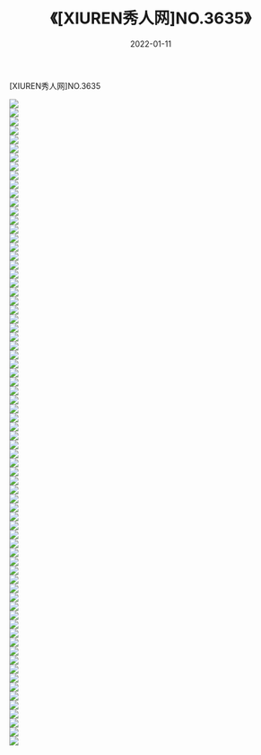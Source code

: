 ﻿---
layout: post
title:  《[XIUREN秀人网]NO.3635》
date:   2022-01-11
img: http://pic.660000.xyz/1:/秀人网/秀人网第04部分/[XIUREN秀人网]NO.3635/000.jpg
categories: [美女, 清纯, 唯美]
---

[XIUREN秀人网]NO.3635

 ![](http://pic.660000.xyz/1:/秀人网/秀人网第04部分/[XIUREN秀人网]NO.3635/001.jpg) <br>![](http://pic.660000.xyz/1:/秀人网/秀人网第04部分/[XIUREN秀人网]NO.3635/002.jpg) <br>![](http://pic.660000.xyz/1:/秀人网/秀人网第04部分/[XIUREN秀人网]NO.3635/003.jpg) <br>![](http://pic.660000.xyz/1:/秀人网/秀人网第04部分/[XIUREN秀人网]NO.3635/004.jpg) <br>![](http://pic.660000.xyz/1:/秀人网/秀人网第04部分/[XIUREN秀人网]NO.3635/005.jpg) <br>![](http://pic.660000.xyz/1:/秀人网/秀人网第04部分/[XIUREN秀人网]NO.3635/006.jpg) <br>![](http://pic.660000.xyz/1:/秀人网/秀人网第04部分/[XIUREN秀人网]NO.3635/007.jpg) <br>![](http://pic.660000.xyz/1:/秀人网/秀人网第04部分/[XIUREN秀人网]NO.3635/008.jpg) <br>![](http://pic.660000.xyz/1:/秀人网/秀人网第04部分/[XIUREN秀人网]NO.3635/009.jpg) <br>![](http://pic.660000.xyz/1:/秀人网/秀人网第04部分/[XIUREN秀人网]NO.3635/010.jpg) <br>![](http://pic.660000.xyz/1:/秀人网/秀人网第04部分/[XIUREN秀人网]NO.3635/011.jpg) <br>![](http://pic.660000.xyz/1:/秀人网/秀人网第04部分/[XIUREN秀人网]NO.3635/012.jpg) <br>![](http://pic.660000.xyz/1:/秀人网/秀人网第04部分/[XIUREN秀人网]NO.3635/013.jpg) <br>![](http://pic.660000.xyz/1:/秀人网/秀人网第04部分/[XIUREN秀人网]NO.3635/014.jpg) <br>![](http://pic.660000.xyz/1:/秀人网/秀人网第04部分/[XIUREN秀人网]NO.3635/015.jpg) <br>![](http://pic.660000.xyz/1:/秀人网/秀人网第04部分/[XIUREN秀人网]NO.3635/016.jpg) <br>![](http://pic.660000.xyz/1:/秀人网/秀人网第04部分/[XIUREN秀人网]NO.3635/017.jpg) <br>![](http://pic.660000.xyz/1:/秀人网/秀人网第04部分/[XIUREN秀人网]NO.3635/018.jpg) <br>![](http://pic.660000.xyz/1:/秀人网/秀人网第04部分/[XIUREN秀人网]NO.3635/019.jpg) <br>![](http://pic.660000.xyz/1:/秀人网/秀人网第04部分/[XIUREN秀人网]NO.3635/020.jpg) <br>![](http://pic.660000.xyz/1:/秀人网/秀人网第04部分/[XIUREN秀人网]NO.3635/021.jpg) <br>![](http://pic.660000.xyz/1:/秀人网/秀人网第04部分/[XIUREN秀人网]NO.3635/022.jpg) <br>![](http://pic.660000.xyz/1:/秀人网/秀人网第04部分/[XIUREN秀人网]NO.3635/023.jpg) <br>![](http://pic.660000.xyz/1:/秀人网/秀人网第04部分/[XIUREN秀人网]NO.3635/024.jpg) <br>![](http://pic.660000.xyz/1:/秀人网/秀人网第04部分/[XIUREN秀人网]NO.3635/025.jpg) <br>![](http://pic.660000.xyz/1:/秀人网/秀人网第04部分/[XIUREN秀人网]NO.3635/026.jpg) <br>![](http://pic.660000.xyz/1:/秀人网/秀人网第04部分/[XIUREN秀人网]NO.3635/027.jpg) <br>![](http://pic.660000.xyz/1:/秀人网/秀人网第04部分/[XIUREN秀人网]NO.3635/028.jpg) <br>![](http://pic.660000.xyz/1:/秀人网/秀人网第04部分/[XIUREN秀人网]NO.3635/029.jpg) <br>![](http://pic.660000.xyz/1:/秀人网/秀人网第04部分/[XIUREN秀人网]NO.3635/030.jpg) <br>![](http://pic.660000.xyz/1:/秀人网/秀人网第04部分/[XIUREN秀人网]NO.3635/031.jpg) <br>![](http://pic.660000.xyz/1:/秀人网/秀人网第04部分/[XIUREN秀人网]NO.3635/032.jpg) <br>![](http://pic.660000.xyz/1:/秀人网/秀人网第04部分/[XIUREN秀人网]NO.3635/033.jpg) <br>![](http://pic.660000.xyz/1:/秀人网/秀人网第04部分/[XIUREN秀人网]NO.3635/034.jpg) <br>![](http://pic.660000.xyz/1:/秀人网/秀人网第04部分/[XIUREN秀人网]NO.3635/035.jpg) <br>![](http://pic.660000.xyz/1:/秀人网/秀人网第04部分/[XIUREN秀人网]NO.3635/036.jpg) <br>![](http://pic.660000.xyz/1:/秀人网/秀人网第04部分/[XIUREN秀人网]NO.3635/037.jpg) <br>![](http://pic.660000.xyz/1:/秀人网/秀人网第04部分/[XIUREN秀人网]NO.3635/038.jpg) <br>![](http://pic.660000.xyz/1:/秀人网/秀人网第04部分/[XIUREN秀人网]NO.3635/039.jpg) <br>![](http://pic.660000.xyz/1:/秀人网/秀人网第04部分/[XIUREN秀人网]NO.3635/040.jpg) <br>![](http://pic.660000.xyz/1:/秀人网/秀人网第04部分/[XIUREN秀人网]NO.3635/041.jpg) <br>![](http://pic.660000.xyz/1:/秀人网/秀人网第04部分/[XIUREN秀人网]NO.3635/042.jpg) <br>![](http://pic.660000.xyz/1:/秀人网/秀人网第04部分/[XIUREN秀人网]NO.3635/043.jpg) <br>![](http://pic.660000.xyz/1:/秀人网/秀人网第04部分/[XIUREN秀人网]NO.3635/044.jpg) <br>![](http://pic.660000.xyz/1:/秀人网/秀人网第04部分/[XIUREN秀人网]NO.3635/045.jpg) <br>![](http://pic.660000.xyz/1:/秀人网/秀人网第04部分/[XIUREN秀人网]NO.3635/046.jpg) <br>![](http://pic.660000.xyz/1:/秀人网/秀人网第04部分/[XIUREN秀人网]NO.3635/047.jpg) <br>![](http://pic.660000.xyz/1:/秀人网/秀人网第04部分/[XIUREN秀人网]NO.3635/048.jpg) <br>![](http://pic.660000.xyz/1:/秀人网/秀人网第04部分/[XIUREN秀人网]NO.3635/049.jpg) <br>![](http://pic.660000.xyz/1:/秀人网/秀人网第04部分/[XIUREN秀人网]NO.3635/050.jpg) <br>![](http://pic.660000.xyz/1:/秀人网/秀人网第04部分/[XIUREN秀人网]NO.3635/051.jpg) <br>![](http://pic.660000.xyz/1:/秀人网/秀人网第04部分/[XIUREN秀人网]NO.3635/052.jpg) <br>![](http://pic.660000.xyz/1:/秀人网/秀人网第04部分/[XIUREN秀人网]NO.3635/053.jpg) <br>![](http://pic.660000.xyz/1:/秀人网/秀人网第04部分/[XIUREN秀人网]NO.3635/054.jpg) <br>![](http://pic.660000.xyz/1:/秀人网/秀人网第04部分/[XIUREN秀人网]NO.3635/055.jpg) <br>![](http://pic.660000.xyz/1:/秀人网/秀人网第04部分/[XIUREN秀人网]NO.3635/056.jpg) <br>![](http://pic.660000.xyz/1:/秀人网/秀人网第04部分/[XIUREN秀人网]NO.3635/057.jpg) <br>![](http://pic.660000.xyz/1:/秀人网/秀人网第04部分/[XIUREN秀人网]NO.3635/058.jpg) <br>![](http://pic.660000.xyz/1:/秀人网/秀人网第04部分/[XIUREN秀人网]NO.3635/059.jpg) <br>![](http://pic.660000.xyz/1:/秀人网/秀人网第04部分/[XIUREN秀人网]NO.3635/060.jpg) <br>![](http://pic.660000.xyz/1:/秀人网/秀人网第04部分/[XIUREN秀人网]NO.3635/061.jpg) <br>![](http://pic.660000.xyz/1:/秀人网/秀人网第04部分/[XIUREN秀人网]NO.3635/062.jpg) <br>![](http://pic.660000.xyz/1:/秀人网/秀人网第04部分/[XIUREN秀人网]NO.3635/063.jpg) <br>![](http://pic.660000.xyz/1:/秀人网/秀人网第04部分/[XIUREN秀人网]NO.3635/064.jpg) <br>![](http://pic.660000.xyz/1:/秀人网/秀人网第04部分/[XIUREN秀人网]NO.3635/065.jpg) <br>![](http://pic.660000.xyz/1:/秀人网/秀人网第04部分/[XIUREN秀人网]NO.3635/066.jpg) <br>![](http://pic.660000.xyz/1:/秀人网/秀人网第04部分/[XIUREN秀人网]NO.3635/067.jpg) <br>![](http://pic.660000.xyz/1:/秀人网/秀人网第04部分/[XIUREN秀人网]NO.3635/068.jpg) <br>![](http://pic.660000.xyz/1:/秀人网/秀人网第04部分/[XIUREN秀人网]NO.3635/069.jpg) <br>![](http://pic.660000.xyz/1:/秀人网/秀人网第04部分/[XIUREN秀人网]NO.3635/070.jpg) <br>![](http://pic.660000.xyz/1:/秀人网/秀人网第04部分/[XIUREN秀人网]NO.3635/071.jpg) <br>![](http://pic.660000.xyz/1:/秀人网/秀人网第04部分/[XIUREN秀人网]NO.3635/072.jpg) <br>